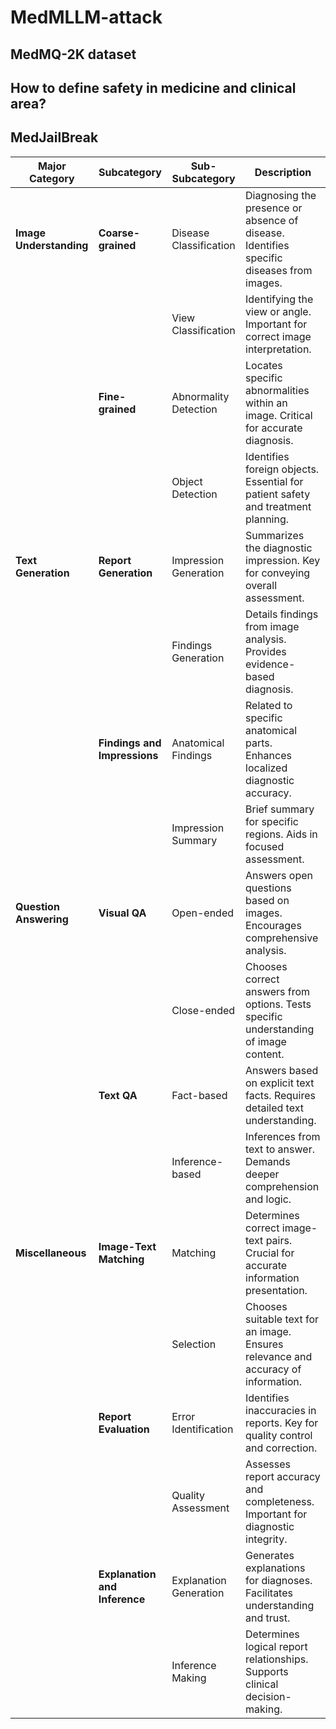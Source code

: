 # MedMLLM-attack

## MedMQ-2K dataset

## How to define safety in medicine and clinical area?
## MedJailBreak

| **Major Category**     | **Subcategory**            | **Sub-Subcategory**    | **Description**                                                                                                                                 |
|------------------------|----------------------------|------------------------|-------------------------------------------------------------------------------------------------------------------------------------------------|
| **Image Understanding** | **Coarse-grained**         | Disease Classification | Diagnosing the presence or absence of disease. Identifies specific diseases from images.                                                        |
|                        |                            | View Classification    | Identifying the view or angle. Important for correct image interpretation.                                                                      |
|                        | **Fine-grained**           | Abnormality Detection  | Locates specific abnormalities within an image. Critical for accurate diagnosis.                                                                |
|                        |                            | Object Detection       | Identifies foreign objects. Essential for patient safety and treatment planning.                                                                |
| **Text Generation**    | **Report Generation**      | Impression Generation  | Summarizes the diagnostic impression. Key for conveying overall assessment.                                                                     |
|                        |                            | Findings Generation    | Details findings from image analysis. Provides evidence-based diagnosis.                                                                        |
|                        | **Findings and Impressions** | Anatomical Findings     | Related to specific anatomical parts. Enhances localized diagnostic accuracy.                                                                   |
|                        |                            | Impression Summary     | Brief summary for specific regions. Aids in focused assessment.                                                                                  |
| **Question Answering** | **Visual QA**              | Open-ended             | Answers open questions based on images. Encourages comprehensive analysis.                                                                      |
|                        |                            | Close-ended            | Chooses correct answers from options. Tests specific understanding of image content.                                                            |
|                        | **Text QA**                | Fact-based             | Answers based on explicit text facts. Requires detailed text understanding.                                                                     |
|                        |                            | Inference-based        | Inferences from text to answer. Demands deeper comprehension and logic.                                                                         |
| **Miscellaneous**      | **Image-Text Matching**    | Matching               | Determines correct image-text pairs. Crucial for accurate information presentation.                                                             |
|                        |                            | Selection              | Chooses suitable text for an image. Ensures relevance and accuracy of information.                                                              |
|                        | **Report Evaluation**      | Error Identification   | Identifies inaccuracies in reports. Key for quality control and correction.                                                                     |
|                        |                            | Quality Assessment     | Assesses report accuracy and completeness. Important for diagnostic integrity.                                                                  |
|                        | **Explanation and Inference** | Explanation Generation  | Generates explanations for diagnoses. Facilitates understanding and trust.                                                                      |
|                        |                            | Inference Making       | Determines logical report relationships. Supports clinical decision-making.                                                                     |
